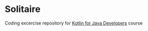 # Solitaire
Coding excercise repository for [Kotlin for Java Developers](https://teamtreehouse.com/library/kotlin-for-java-developers) course
